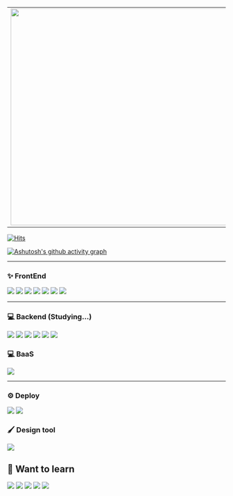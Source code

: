 <div align="left"> 
<table>
  <tr>
    <td><img src="https://github-readme-stats.vercel.app/api?username=NekoNyangYee&show_icons=true&theme=vue-dark" width="500" /></td>
    <td><a href="https://solved.ac/best081225"><img src="http://mazassumnida.wtf/api/generate_badge?boj=best081225" width="500" /></a></td>
  </tr>
</table>



[![Hits](https://hits.seeyoufarm.com/api/count/incr/badge.svg?url=https%3A%2F%2Fgithub.com%2FNekoNyangYee&count_bg=%235470D3&title_bg=%23555555&icon=&icon_color=%23E7E7E7&title=조회수&edge_flat=false)](https://hits.seeyoufarm.com)

[![Ashutosh's github activity graph](https://github-readme-activity-graph.vercel.app/graph?username=NekoNyangYee&theme=github)](https://github.com/ashutosh00710/github-readme-activity-graph)

<hr />

### ✨ FrontEnd
<img src="https://img.shields.io/badge/HTML5-E34F26?style=for-the-badge&logo=HTML5&logoColor=white"> <img src="https://img.shields.io/badge/CSS3-1572B6?style=for-the-badge&logo=CSS3&logoColor=white"> <img src="https://img.shields.io/badge/JavaScript-F7DF1E?style=for-the-badge&logo=JavaScript&logoColor=black"> <img src="https://img.shields.io/badge/TypeScript-3178C6?style=for-the-badge&logo=TypeScript&logoColor=white"/>
 <img src="https://img.shields.io/badge/React-33302E?style=for-the-badge&logo=React&logoColor=61DAFB"/> <img src="https://img.shields.io/badge/Next.js-000000?style=for-the-badge&logo=Next.js&logoColor=white"/> <img src="https://img.shields.io/badge/Zustand-3178C6?style=for-the-badge&logo=&logoColor=white"/> 

<hr />

### 💻 Backend (Studying...)
<img src="https://img.shields.io/badge/nodejs-339933?style=for-the-badge&logo=nodedotjs&logoColor=white"/> <img src="https://img.shields.io/badge/python-3776AB?style=for-the-badge&logo=python&logoColor=white"/>
<img src="https://img.shields.io/badge/express-000000?style=for-the-badge&logo=express&logoColor=white"/> <img src="https://img.shields.io/badge/nodemon-76D04B?style=for-the-badge&logo=nodemon&logoColor=white"/> <img src="https://img.shields.io/badge/postgresql-4169E1?style=for-the-badge&logo=postgresql&logoColor=white"/> <img src="https://img.shields.io/badge/mariadb-003545?style=for-the-badge&logo=mariadb&logoColor=white"/>


### 💻 BaaS
<img src="https://img.shields.io/badge/supabase-3FCF8E?style=for-the-badge&logo=supabase&logoColor=white"/>
<hr />
 
### ⚙️ Deploy
<img src="https://img.shields.io/badge/vercel-000000?style=for-the-badge&logo=vercel&logoColor=white"/> <img src="https://img.shields.io/badge/github-181717?style=for-the-badge&logo=github&logoColor=white"/>

### 🖌️ Design tool
<img src="https://img.shields.io/badge/figma-F24E1E?style=for-the-badge&logo=figma&logoColor=white"/>

## 🌱 **Want to learn**
<img src="https://img.shields.io/badge/flutter-02569B?style=for-the-badge&logo=flutter&logoColor=white"/> <img src="https://img.shields.io/badge/vanillaExtract-9ECBFF?style=for-the-badge&logo=&logoColor=white"/> <img src="https://img.shields.io/badge/tailwindcss-06B6D4?style=for-the-badge&logo=tailwindcss&logoColor=white"/> <img src="https://img.shields.io/badge/mysql-4479A1?style=for-the-badge&logo=mysql&logoColor=white"/> <img src="https://img.shields.io/badge/reactquery-FF4154?style=for-the-badge&logo=reactquery&logoColor=white"/> 
</div>
